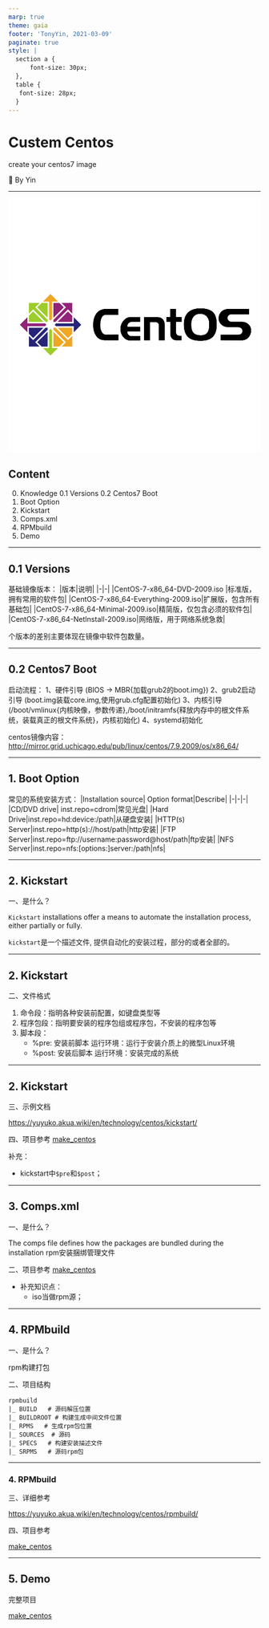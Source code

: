 ```yaml
---
marp: true
theme: gaia
footer: 'TonyYin, 2021-03-09'
paginate: true
style: |
  section a {
      font-size: 30px;
  },
  table {
   font-size: 28px;
  }
---
```

<!--
_class: lead gaia
_paginate: false
-->

# Custem Centos

create your centos7 image

:dog: By Yin

---
<!-- backgroundColor: white -->
![bg right w:15cm contrast](images/centos.png)

## Content

0. Knowledge
   0.1 Versions
   0.2 Centos7 Boot
1. Boot Option
2. Kickstart
3. Comps.xml
4. RPMbuild
5. Demo

---
## 0.1 Versions

基础镜像版本：
|版本|说明|
|-|-|
|CentOS-7-x86_64-DVD-2009.iso    |标准版，拥有常用的软件包|
|CentOS-7-x86_64-Everything-2009.iso|扩展版，包含所有基础包|
|CentOS-7-x86_64-Minimal-2009.iso|精简版，仅包含必须的软件包|
|CentOS-7-x86_64-NetInstall-2009.iso|网络版，用于网络系统急救|

个版本的差别主要体现在镜像中软件包数量。

---
##  0.2 Centos7 Boot

启动流程：
1、硬件引导 (BIOS -> MBR{加载grub2的boot.img})
2、grub2启动引导 (boot.img装载core.img,使用grub.cfg配置初始化)
3、内核引导(/boot/vmlinux{内核映像，参数传递},/boot/initramfs{释放内存中的根文件系统，装载真正的根文件系统}，内核初始化)
4、systemd初始化

centos镜像内容： http://mirror.grid.uchicago.edu/pub/linux/centos/7.9.2009/os/x86_64/

---
## 1. Boot Option

常见的系统安装方式：
|Installation source| Option format|Describe|
|-|-|-|
|CD/DVD drive| inst.repo=cdrom|常见光盘|
|Hard Drive|inst.repo=hd:device:/path|从硬盘安装|
|HTTP(s) Server|inst.repo=http(s)://host/path|http安装|
|FTP Server|inst.repo=ftp://username:password@host/path|ftp安装|
|NFS Server|inst.repo=nfs:[options:]server:/path|nfs|

---
## 2. Kickstart

一、是什么？

`Kickstart` installations offer a means to automate the installation process, either partially or fully.

`kickstart`是一个描述文件, 提供自动化的安装过程，部分的或者全部的。



---
## 2. Kickstart

二、文件格式

1. 命令段：指明各种安装前配置，如键盘类型等
2. 程序包段：指明要安装的程序包组或程序包，不安装的程序包等
3. 脚本段：
    + %pre: 安装前脚本
    运行环境：运行于安装介质上的微型Linux环境
    + %post: 安装后脚本
    运行环境：安装完成的系统

---
## 2. Kickstart

三、示例文档

https://yuyuko.akua.wiki/en/technology/centos/kickstart/

四、项目参考
 [make_centos](http://yuyuko.akua.wiki)

补充：
- kickstart中`$pre`和`$post`；

---
## 3. Comps.xml
 
一、是什么？

The comps file defines how the packages are bundled during the installation
rpm安装捆绑管理文件

二、项目参考
 [make_centos](http://yuyuko.akua.wiki)
- 补充知识点：
  + iso当做rpm源；

---
## 4. RPMbuild

一、是什么？

rpm构建打包

二、项目结构
```shell
rpmbuild
|_ BUILD   # 源码解压位置
|_ BUILDROOT # 构建生成中间文件位置
|_ RPMS   # 生成rpm包位置
|_ SOURCES  # 源码
|_ SPECS   # 构建安装描述文件
|_ SRPMS   # 源码rpm包
```

---
### 4. RPMbuild

三、详细参考

https://yuyuko.akua.wiki/en/technology/centos/rpmbuild/

四、项目参考

 [make_centos](http://yuyuko.akua.wiki)


---
## 5. Demo

完整项目

 [make_centos](http://yuyuko.akua.wiki)
